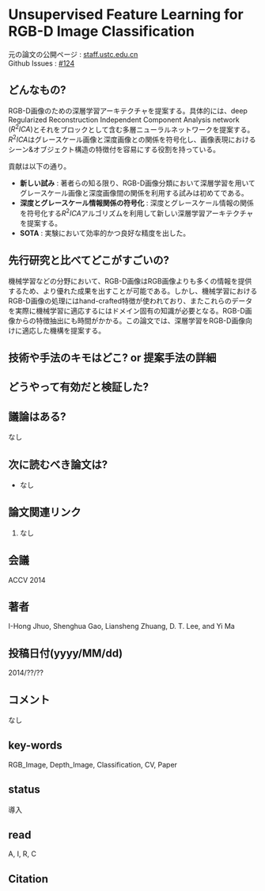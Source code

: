 # Unsupervised Feature Learning for RGB-D Image Classification

元の論文の公開ページ : [staff.ustc.edu.cn](http://staff.ustc.edu.cn/~lszhuang/Doc/2014-ACCV-RGBD_Feature_Learning.pdf)  
Github Issues : [#124](https://github.com/Obarads/obarads.github.io/issues/124)

## どんなもの?
RGB-D画像のための深層学習アーキテクチャを提案する。具体的には、deep Regularized Reconstruction Independent Component Analysis network $(R^2ICA)$とそれをブロックとして含む多層ニューラルネットワークを提案する。$R^2ICA$はグレースケール画像と深度画像との関係を符号化し、画像表現におけるシーン&オブジェクト構造の特徴付を容易にする役割を持っている。

貢献は以下の通り。

- **新しい試み** : 著者らの知る限り、RGB-D画像分類において深層学習を用いてグレースケール画像と深度画像間の関係を利用する試みは初めてである。
- **深度とグレースケール情報関係の符号化** : 深度とグレースケール情報の関係を符号化する$R^2ICA$アルゴリズムを利用して新しい深層学習アーキテクチャを提案する。
- **SOTA** : 実験において効率的かつ良好な精度を出した。

## 先行研究と比べてどこがすごいの?
機械学習などの分野において、RGB-D画像はRGB画像よりも多くの情報を提供するため、より優れた成果を出すことが可能である。しかし、機械学習におけるRGB-D画像の処理にはhand-crafted特徴が使われており、またこれらのデータを実際に機械学習に適応するにはドメイン固有の知識が必要となる。RGB-D画像からの特徴抽出にも時間がかかる。この論文では、深層学習をRGB-D画像向けに適応した機構を提案する。

## 技術や手法のキモはどこ? or 提案手法の詳細

## どうやって有効だと検証した?

## 議論はある?
なし

## 次に読むべき論文は?
- なし

## 論文関連リンク
1. なし

## 会議
ACCV 2014

## 著者
I-Hong Jhuo, Shenghua Gao, Liansheng Zhuang, D. T. Lee, and Yi Ma

## 投稿日付(yyyy/MM/dd)
2014/??/??

## コメント
なし

## key-words
RGB_Image, Depth_Image, Classification, CV, Paper

## status
導入

## read
A, I, R, C

## Citation
